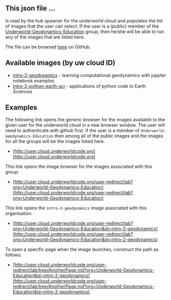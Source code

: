 ## This json file ...

Is read by the hub spawner for the underworld  cloud and populates the list of images that the user can select. If the user is a (public) member of the [Underworld-Geodynamics-Education](https://github.com/Underworld-Geodynamics-Education) group, then he/she will be able to run any of the images that are listed here.

The file can be browsed [here](https://github.com/underworld-geodynamics-cloud/cloud-enabled-images/blob/master/Underworld-Geodynamics-Education/supported_images.json) on GitHub.

## Available images (by uw cloud ID)

   - [intro-2-geodynamics](http://user.cloud.underworldcode.org/user-redirect/lab?org=Underworld-Geodynamics-Education&id=intro-2-geodynamics) - learning computational geodynamics with jupyter notebook examples
   - [intro-2-python-earth-sci](http://user.cloud.underworldcode.org/user-redirect/lab?org=Underworld-Geodynamics-Education&id=intro-2-python-earth-sci) - applications of python code to Earth Sciences

## Examples

The following link opens the generic browser for the images available to the given user for the underworld cloud in a new browser window. The user will need to authenticate with github first. If the user is a member of `Underworld-Geodynamics-Education` then among all  of the public images and the images for all the groups will be the images listed here.

 - [http://user.cloud.underworldcode.org](http://user.cloud.underworldcode.org)


This link opens the image browser for the images associated with this group:

 - [http://user.cloud.underworldcode.org/user-redirect/lab?org=Underworld-Geodynamics-Education](http://user.cloud.underworldcode.org/user-redirect/lab?org=Underworld-Geodynamics-Education)

This link opens the `intro-2-geodynamics` image associated with this organisation.

  - [http://user.cloud.underworldcode.org/user-redirect/lab?org=Underworld-Geodynamics-Education&id=intro-2-geodynamics](http://user.cloud.underworldcode.org/user-redirect/lab?org=Underworld-Geodynamics-Education&id=intro-2-geodynamics)

To open a specific page when the image launches, construct the path as follows:

- [http://user.cloud.underworldcode.org/user-redirect/lab/tree/AnotherPage.md?org=Underworld-Geodynamics-Education&id=intro-2-geodynamics](http://user.cloud.underworldcode.org/user-redirect/lab/tree/AnotherPage.md?org=Underworld-Geodynamics-Education&id=intro-2-geodynamics)
